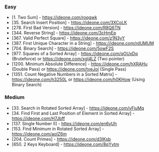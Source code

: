 ### Easy
  - [1. Two Sum] - https://ideone.com/roqgwk
  - [35. Search Insert Position] - https://ideone.com/3XCoLK
  - [278. First Bad Version] - https://ideone.com/R8Q6TN
  - [344. Reverse String] - https://ideone.com/3cHmEp
  - [367. Valid Perfect Square] - https://ideone.com/z1N3yY
  - [387. First Unique Character in a String] - https://ideone.com/rdUMUM
  - [704. Binary Search] - https://ideone.com/5owF2S
  - [977. Squares of a Sorted Array] - https://ideone.com/qOUxDq (Bruteforce) or https://ideone.com/xgI4LZ (Two pointer)
  - [1200. Minimum Absolute Difference] - https://ideone.com/hXRAHu (Double Pass) or https://ideone.com/tveJol (Single Pass)
  - [1351. Count Negative Numbers in a Sorted Matrix] - https://ideone.com/h3250L or https://ideone.com/h0KHow (Using Binary Search) 
### Medium
  - [33. Search in Rotated Sorted Array] - https://ideone.com/vFiuMq
  - [34. Find First and Last Position of Element in Sorted Array] - https://ideone.com/H7Jbff
  - [137. Single Number II] - https://ideone.com/en6yUh
  - [153. Find Minimum in Rotated Sorted Array] - https://ideone.com/aolZ6m
  - [204. Count Primes] - https://ideone.com/d3IKsb
  - [650. 2 Keys Keyboard] - https://ideone.com/8qYvtm

